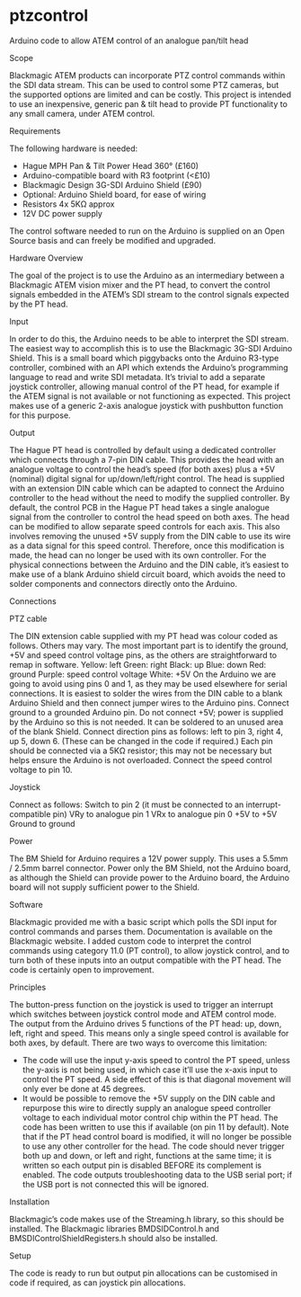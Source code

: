 # ptzcontrol
Arduino code to allow ATEM control of an analogue pan/tilt head

Scope

Blackmagic ATEM products can incorporate PTZ control commands within the SDI data stream. This can be used to control some PTZ cameras, but the supported options are limited and can be costly.
This project is intended to use an inexpensive, generic pan & tilt head to provide PT functionality to any small camera, under ATEM control.

Requirements

The following hardware is needed:
- Hague MPH Pan & Tilt Power Head 360° (£160)
- Arduino-compatible board with R3 footprint (<£10)
- Blackmagic Design 3G-SDI Arduino Shield (£90)
- Optional: Arduino Shield board, for ease of wiring
- Resistors 4x 5KΩ approx
- 12V DC power supply

The control software needed to run on the Arduino is supplied on an Open Source basis and can freely be modified and upgraded.

Hardware Overview

The goal of the project is to use the Arduino as an intermediary between a Blackmagic ATEM vision mixer and the PT head, to convert the control signals embedded in the ATEM’s SDI stream to the control signals expected by the PT head.

Input

In order to do this, the Arduino needs to be able to interpret the SDI stream. The easiest way to accomplish this is to use the Blackmagic 3G-SDI Arduino Shield. This is a small board which piggybacks onto the Arduino R3-type controller, combined with an API which extends the Arduino’s programming language to read and write SDI metadata.
It’s trivial to add a separate joystick controller, allowing manual control of the PT head, for example if the ATEM signal is not available or not functioning as expected. This project makes use of a generic 2-axis analogue joystick with pushbutton function for this purpose.

Output

The Hague PT head is controlled by default using a dedicated controller which connects through a 7-pin DIN cable. This provides the head with an analogue voltage to control the head’s speed (for both axes) plus a +5V (nominal) digital signal for up/down/left/right control.
The head is supplied with an extension DIN cable which can be adapted to connect the Arduino controller to the head without the need to modify the supplied controller.
By default, the control PCB in the Hague PT head takes a single analogue signal from the controller to control the head speed on both axes. The head can be modified to allow separate speed controls for each axis. This also involves removing the unused +5V supply from the DIN cable to use its wire as a data signal for this speed control. Therefore, once this modification is made, the head can no longer be used with its own controller.
For the physical connections between the Arduino and the DIN cable, it’s easiest to make use of a blank Arduino shield circuit board, which avoids the need to solder components and connectors directly onto the Arduino.

Connections

PTZ cable

The DIN extension cable supplied with my PT head was colour coded as follows. Others may vary. The most important part is to identify the ground, +5V and speed control voltage pins, as the others are straightforward to remap in software.
Yellow: left
Green: right
Black: up
Blue: down
Red: ground
Purple: speed control voltage
White: +5V
On the Arduino we are going to avoid using pins 0 and 1, as they may be used elsewhere for serial connections. It is easiest to solder the wires from the DIN cable to a blank Arduino Shield and then connect jumper wires to the Arduino pins.
Connect ground to a grounded Arduino pin.
Do not connect +5V; power is supplied by the Arduino so this is not needed. It can be soldered to an unused area of the blank Shield.
Connect direction pins as follows: left to pin 3, right 4, up 5, down 6. (These can be changed in the code if required.) Each pin should be connected via a 5KΩ resistor; this may not be necessary but helps ensure the Arduino is not overloaded.
Connect the speed control voltage to pin 10.

Joystick

Connect as follows:
Switch to pin 2 (it must be connected to an interrupt-compatible pin)
VRy to analogue pin 1
VRx to analogue pin 0
+5V to +5V
Ground to ground

Power

The BM Shield for Arduino requires a 12V power supply. This uses a 5.5mm / 2.5mm barrel connector. Power only the BM Shield, not the Arduino board, as although the Shield can provide power to the Arduino board, the Arduino board will not supply sufficient power to the Shield.

Software

Blackmagic provided me with a basic script which polls the SDI input for control commands and parses them. Documentation is available on the Blackmagic website. I added custom code to interpret the control commands using category 11.0 (PT control), to allow joystick control, and to turn both of these inputs into an output compatible with the PT head.
The code is certainly open to improvement.

Principles

The button-press function on the joystick is used to trigger an interrupt which switches between joystick control mode and ATEM control mode.
The output from the Arduino drives 5 functions of the PT head: up, down, left, right and speed. This means only a single speed control is available for both axes, by default.
There are two ways to overcome this limitation:
- The code will use the input y-axis speed to control the PT speed, unless the y-axis is not being used, in which case it’ll use the x-axis input to control the PT speed. A side effect of this is that diagonal movement will only ever be done at 45 degrees.
- It would be possible to remove the +5V supply on the DIN cable and repurpose this wire to directly supply an analogue speed controller voltage to each individual motor control chip within the PT head. The code has been written to use this if available (on pin 11 by default). Note that if the PT head control board is modified, it will no longer be possible to use any other controller for the head.
The code should never trigger both up and down, or left and right, functions at the same time; it is written so each output pin is disabled BEFORE its complement is enabled.
The code outputs troubleshooting data to the USB serial port; if the USB port is not connected this will be ignored.

Installation

Blackmagic’s code makes use of the Streaming.h library, so this should be installed. The Blackmagic libraries BMDSIDControl.h and BMSDIControlShieldRegisters.h should also be installed.

Setup

The code is ready to run but output pin allocations can be customised in code if required, as can joystick pin allocations.
